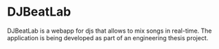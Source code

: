 # DJBeatLab
DJBeatLab is a webapp for djs that allows to mix songs in real-time. The application is being developed as part of an engineering thesis project. 
